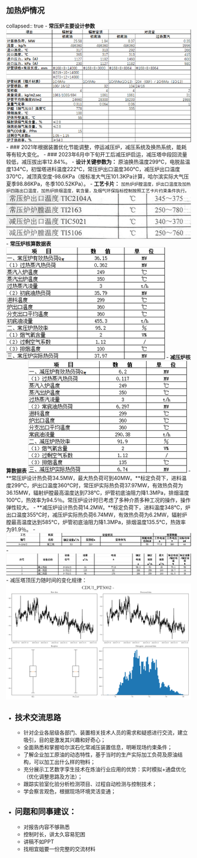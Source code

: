 ## 加热炉情况
collapsed:: true
	- **常压炉主要设计参数**
	  ![image.png](../assets/image_1709865983893_0.png)
	- ### 2021年根据装置优化节能调整，停运减压炉，减压系统及换热系统，能耗等有较大变化。
	- ### 2023年6月中下旬开工后减压炉启运，减压塔中段回流量较低，减压拔出率12.84%。
	- **设计关键参数为：**
	  原油换热温度299℃，电脱盐温度134℃，初馏塔进料温度222℃，常压炉出口温度360℃，减压炉出口温度370℃，减顶真空度-98.6KPa（按标准大气压101.3KPa计算，哈尔滨实际大气压夏季98.86KPa，冬季100.52KPa）。
	- **工艺卡片：**
	  `加热炉炉膛温度，炉出口温度及加热炉四路出口温度，加热炉排烟温度，氧含量，及烟气环保指标控制按照工艺卡片约束条件执行。`
	  ![image.png](../assets/image_1709866267479_0.png)
	- **常压炉核算数据表**
	  ![image.png](../assets/image_1709866921143_0.png)
	- **减压炉核算数据表**
	  ![image.png](../assets/image_1709867061486_0.png)
	- **常压炉设计热负荷34.5MW，最大热负荷可到40MW。**标定负荷下，进料温度299℃，炉出口温度360℃时，常压炉实际热负荷37.97MW，有效热负荷为36.15MW，辐射炉膛最高温度达到738℃，炉管初底油阻力降1.3MPa，排烟温度100℃，热效率为94.5％。常压炉设计时已考虑了多种介质多种工况的操作，操作弹性较大。
	- **减压炉设计热负荷14.2MW。**标定负荷下，进料温度348℃，炉出口温度355℃时，减压炉实际热负荷6.74MW，有效热负荷为6.2MW，辐射炉膛最高温度达到585℃，炉管初底油阻力降1.3MPa，排烟温度135.5℃，热效率为91.9％。
	- ![image.png](../assets/image_1709867876402_0.png)
	- ![image.png](../assets/image_1709868047827_0.png)
	- 减压塔顶压力随时间的变化规律：
	  ![CDU1_PT5002.png](../assets/CDU1_PT5002_1709866212798_0.png)
- ## 技术交流思路
	- 针对企业各层级各部门、装置相关技术人员的需求和疑惑进行交流，建立吸引，目的是激发其兴趣和好奇心；
	- 全面熟悉和掌握哈尔滨石化常减压装置信息，明晰现场约束条件；
	- 了解企业加工原油的动态特性，基于当时的生产实际加工负荷及原油结构，可以加工出什么样的物料；
	- 充分展示工艺数字孪生技术在炼油行业应用的优势：实时模拟+通盘优化（优化调整思路及方法）；
	- 跟踪实验室化验分析检测项目、过程自动检测与控制技术；
	- 学会察言观色，根据现场环境灵活变通；
- ## 问题和同事建议：
	- 对报告内容不够熟悉
	- 控制时长，讲太久容易犯困
	- 讲稿不如PPT
	- 找相宜姐要一份完整的交流材料